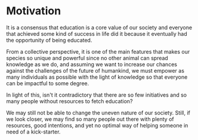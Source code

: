 # Motivation
It is a consensus that education is a core value of our society and everyone that achieved some
kind of success in life did it because it eventually had the opportunity of being educated.

From a collective perspective, it is one of the main features that makes our species so unique and powerful since no other 
animal can spread knowledge as we do, and assuming we want to increase our chances against the challenges of the future of humankind,
we must empower as many individuals as possible with the light of knowledge so that everyone can be impactful to some degree.

In light of this, isn't it contradictory that there are so few initiatives and so many people without resources to fetch
education?

We may still not be able to change the uneven nature of our society. Still, if we look closer, we may find so many people
out there with plenty of resources, good intentions, and yet no optimal way of helping someone in need of a kick-starter.